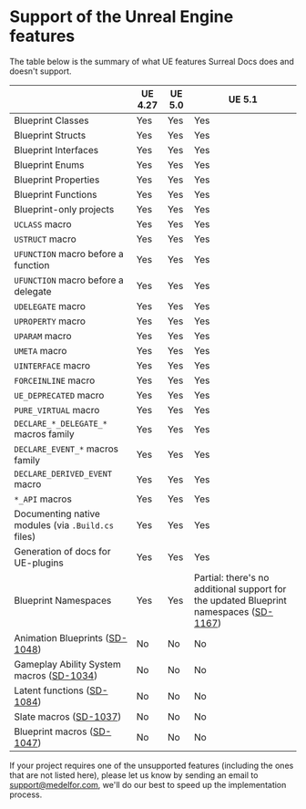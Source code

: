 # Support of the Unreal Engine features
            
The table below is the summary of what UE features Surreal Docs does and doesn't support.

|                                                                                                                                                                                            | UE 4.27 | UE 5.0 | UE 5.1                                                                                                                                                                                 |
|--------------------------------------------------------------------------------------------------------------------------------------------------------------------------------------------|---------|--------|----------------------------------------------------------------------------------------------------------------------------------------------------------------------------------------|
| Blueprint Classes                                                                                                                                                                          | Yes     | Yes    | Yes                                                                                                                                                                                    |
| Blueprint Structs                                                                                                                                                                          | Yes     | Yes    | Yes                                                                                                                                                                                    |
| Blueprint Interfaces                                                                                                                                                                       | Yes     | Yes    | Yes                                                                                                                                                                                    |
| Blueprint Enums                                                                                                                                                                            | Yes     | Yes    | Yes                                                                                                                                                                                    |
| Blueprint Properties                                                                                                                                                                       | Yes     | Yes    | Yes                                                                                                                                                                                    |
| Blueprint Functions                                                                                                                                                                        | Yes     | Yes    | Yes                                                                                                                                                                                    |
| Blueprint-only projects                                                                                                                                                                    | Yes     | Yes    | Yes                                                                                                                                                                                    |
| `UCLASS` macro                                                                                                                                                                             | Yes     | Yes    | Yes                                                                                                                                                                                    |
| `USTRUCT` macro                                                                                                                                                                            | Yes     | Yes    | Yes                                                                                                                                                                                    |
| `UFUNCTION` macro before a function                                                                                                                                                        | Yes     | Yes    | Yes                                                                                                                                                                                    |
| `UFUNCTION` macro before a delegate                                                                                                                                                        | Yes     | Yes    | Yes                                                                                                                                                                                    |
| `UDELEGATE` macro                                                                                                                                                                          | Yes     | Yes    | Yes                                                                                                                                                                                    |
| `UPROPERTY` macro                                                                                                                                                                          | Yes     | Yes    | Yes                                                                                                                                                                                    |
| `UPARAM` macro                                                                                                                                                                             | Yes     | Yes    | Yes                                                                                                                                                                                    |
| `UMETA` macro                                                                                                                                                                              | Yes     | Yes    | Yes                                                                                                                                                                                    |
| `UINTERFACE` macro                                                                                                                                                                         | Yes     | Yes    | Yes                                                                                                                                                                                    |
| `FORCEINLINE` macro                                                                                                                                                                        | Yes     | Yes    | Yes                                                                                                                                                                                    |
| `UE_DEPRECATED` macro                                                                                                                                                                      | Yes     | Yes    | Yes                                                                                                                                                                                    |
| `PURE_VIRTUAL` macro                                                                                                                                                                       | Yes     | Yes    | Yes                                                                                                                                                                                    |
| `DECLARE_*_DELEGATE_*` macros family                                                                                                                                                       | Yes     | Yes    | Yes                                                                                                                                                                                    |
| `DECLARE_EVENT_*` macros family                                                                                                                                                            | Yes     | Yes    | Yes                                                                                                                                                                                    |
| `DECLARE_DERIVED_EVENT` macro                                                                                                                                                              | Yes     | Yes    | Yes                                                                                                                                                                                    |
| `*_API` macros                                                                                                                                                                             | Yes     | Yes    | Yes                                                                                                                                                                                    |
| Documenting native modules (via `.Build.cs` files)                                                                                                                                         | Yes     | Yes    | Yes                                                                                                                                                                                    |
| Generation of docs for UE-plugins                                                                                                                                                          | Yes     | Yes    | Yes                                                                                                                                                                                    |
| Blueprint Namespaces                                                                                                                                                                       | Yes     | Yes    | Partial: there's no additional support for the updated Blueprint namespaces ([SD-1167](https://issues.internal.medelfor.com/youtrack/issue/SD-1167/Support-for-updated-BP-namespaces-5.1 "SD-1167")) |
| Animation Blueprints ([SD-1048](https://issues.internal.medelfor.com/youtrack/issue/SD-1048/Add-support-for-animation-BPs "Animation BPs"))                                                | No      | No     | No                                                                                                                                                                                     |
| Gameplay Ability System macros ([SD-1034](https://issues.internal.medelfor.com/youtrack/issue/SD-1034/Add-support-for-GAS-macros-e.g.-GAMEPLAYATTRIBUTE "Gameplay Ability System macros")) | No      | No     | No                                                                                                                                                                                     |
| Latent functions ([SD-1084](https://issues.internal.medelfor.com/youtrack/issue/SD-1084/Add-support-of-latent-functions "Latent functions"))                                               | No      | No     | No                                                                                                                                                                                     |
| Slate macros ([SD-1037](https://issues.internal.medelfor.com/youtrack/issue/SD-1037/Add-support-for-Slate-macros "Slate macros"))                                                          | No      | No     | No                                                                                                                                                                                     |
| Blueprint macros ([SD-1047](https://issues.internal.medelfor.com/youtrack/issue/SD-1047/Add-support-for-graph-macros-macros-library "Blueprint macros"))                                   | No      | No     | No                                                                                                                                                                                     |
                       
If your project requires one of the unsupported features (including the ones that are not listed here), please let us know by sending an email to [support@medelfor.com](mailto:support@medelfor.com "Support email"), we'll do our best to speed up the implementation process.
